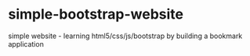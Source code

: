 # simple-bootstrap-website
simple website - learning html5/css/js/bootstrap by building a bookmark application

